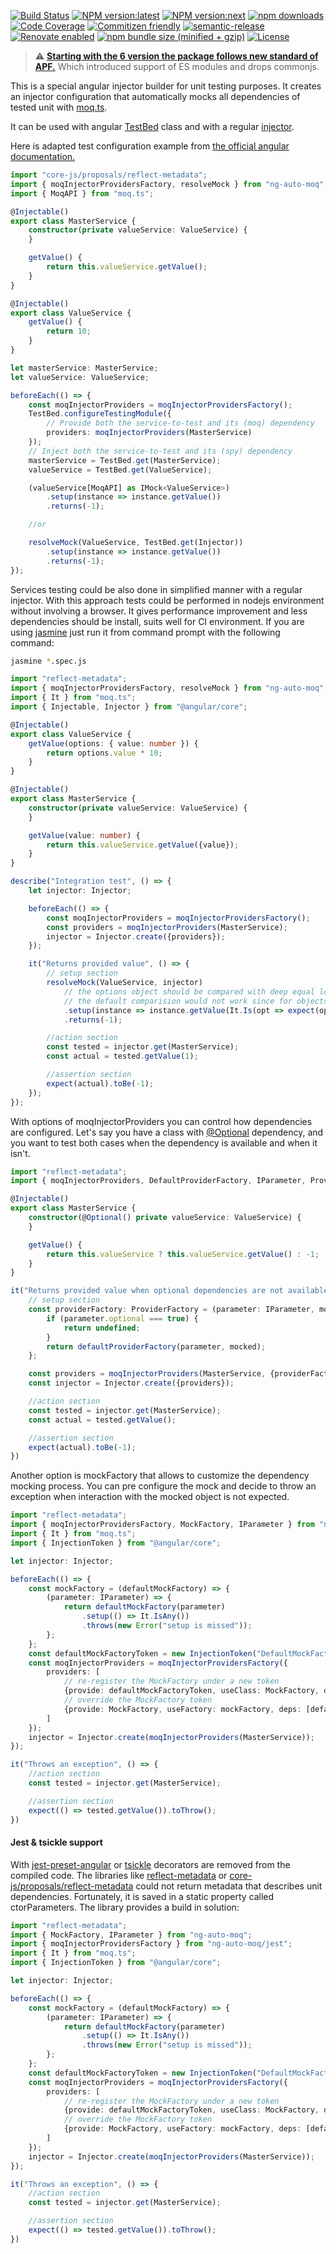 [![Build Status](https://github.com/dvabuzyarov/ng-auto-moq/actions/workflows/main.yml/badge.svg?branch=master)](https://github.com/dvabuzyarov/ng-auto-moq/)
[![NPM version:latest](https://img.shields.io/npm/v/ng-auto-moq/latest.svg?style=flat-square)](https://www.npmjs.com/package/ng-auto-moq)
[![NPM version:next](https://img.shields.io/npm/v/ng-auto-moq/next.svg?style=flat-square)](https://www.npmjs.com/package/ng-auto-moq)
[![npm downloads](https://img.shields.io/npm/dt/ng-auto-moq.svg?style=flat-square)](https://www.npmjs.com/package/ng-auto-moq)
[![Code Coverage](https://img.shields.io/nycrc/dvabuzyarov/ng-auto-moq)](https://github.com/dvabuzyarov/ng-auto-moq/)
[![Commitizen friendly](https://img.shields.io/badge/commitizen-friendly-brightgreen.svg)](http://commitizen.github.io/cz-cli/)
[![semantic-release](https://img.shields.io/badge/%20%20%F0%9F%93%A6%F0%9F%9A%80-semantic--release-e10079.svg)](https://github.com/semantic-release/semantic-release)
[![Renovate enabled](https://img.shields.io/badge/renovate-enabled-brightgreen.svg)](https://renovatebot.com/)
[![npm bundle size (minified + gzip)](https://img.shields.io/bundlephobia/minzip/ng-auto-moq.svg)](https://www.npmjs.com/package/ng-auto-moq)
[![License](https://img.shields.io/npm/l/ng-auto-moq.svg)](https://www.npmjs.com/package/ng-auto-moq)

> :warning: **[Starting with the 6 version the package follows new standard of APF.](https://angular.io/guide/angular-package-format)**
> Which introduced support of ES modules and drops commonjs.

This is a special angular injector builder for unit testing purposes. It creates an injector configuration that
automatically mocks all dependencies of tested unit with [moq.ts](https://github.com/dvabuzyarov/moq.ts).

It can be used with angular [TestBed](https://angular.io/api/core/testing/TestBed) class and with a
regular [injector](https://angular.io/api/core/Injector).

Here is adapted test configuration example
from [the official angular documentation.](https://angular.io/guide/testing#service-tests)



```typescript
import "core-js/proposals/reflect-metadata";
import { moqInjectorProvidersFactory, resolveMock } from "ng-auto-moq";
import { MoqAPI } from "moq.ts";

@Injectable()
export class MasterService {
    constructor(private valueService: ValueService) {
    }

    getValue() {
        return this.valueService.getValue();
    }
}

@Injectable()
export class ValueService {
    getValue() {
        return 10;
    }
}

let masterService: MasterService;
let valueService: ValueService;

beforeEach(() => {
    const moqInjectorProviders = moqInjectorProvidersFactory();
    TestBed.configureTestingModule({
        // Provide both the service-to-test and its (moq) dependency
        providers: moqInjectorProviders(MasterService)
    });
    // Inject both the service-to-test and its (spy) dependency
    masterService = TestBed.get(MasterService);
    valueService = TestBed.get(ValueService);

    (valueService[MoqAPI] as IMock<ValueService>)
        .setup(instance => instance.getValue())
        .returns(-1);

    //or

    resolveMock(ValueService, TestBed.get(Injector))
        .setup(instance => instance.getValue())
        .returns(-1);
});
```

Services testing could be also done in simplified manner with a regular injector. With this approach tests could be
performed in nodejs environment without involving a browser. It gives performance improvement and less dependencies
should be install, suits well for CI environment. If you are using [jasmine](https://jasmine.github.io)
just run it from command prompt with the following command:

```bash
jasmine *.spec.js
``` 

```typescript
import "reflect-metadata";
import { moqInjectorProvidersFactory, resolveMock } from "ng-auto-moq";
import { It } from "moq.ts";
import { Injectable, Injector } from "@angular/core";

@Injectable()
export class ValueService {
    getValue(options: { value: number }) {
        return options.value * 10;
    }
}

@Injectable()
export class MasterService {
    constructor(private valueService: ValueService) {
    }

    getValue(value: number) {
        return this.valueService.getValue({value});
    }
}

describe("Integration test", () => {
    let injector: Injector;

    beforeEach(() => {
        const moqInjectorProviders = moqInjectorProvidersFactory();
        const providers = moqInjectorProviders(MasterService);
        injector = Injector.create({providers});
    });

    it("Returns provided value", () => {
        // setup section
        resolveMock(ValueService, injector)
            // the options object should be compared with deep equal logic or any other custom logic
            // the default comparision would not work since for objects it uses reference comparing
            .setup(instance => instance.getValue(It.Is(opt => expect(opt).toEqual({value: 1}))))
            .returns(-1);

        //action section
        const tested = injector.get(MasterService);
        const actual = tested.getValue(1);

        //assertion section
        expect(actual).toBe(-1);
    });
});

```

With options of moqInjectorProviders you can control how dependencies are configured. Let's say you have a class
with [@Optional](https://angular.io/api/core/Optional) dependency, and you want to test both cases when the dependency
is available and when it isn't.

```typescript
import "reflect-metadata";
import { moqInjectorProviders, DefaultProviderFactory, IParameter, ProviderFactory } from "ng-auto-moq";

@Injectable()
export class MasterService {
    constructor(@Optional() private valueService: ValueService) {
    }

    getValue() {
        return this.valueService ? this.valueService.getValue() : -1;
    }
}

it("Returns provided value when optional dependencies are not available", () => {
    // setup section
    const providerFactory: ProviderFactory = (parameter: IParameter, mocked: Type<any>, defaultProviderFactory: DefaultProviderFactory) => {
        if (parameter.optional === true) {
            return undefined;
        }
        return defaultProviderFactory(parameter, mocked);
    };

    const providers = moqInjectorProviders(MasterService, {providerFactory});
    const injector = Injector.create({providers});

    //action section
    const tested = injector.get(MasterService);
    const actual = tested.getValue();

    //assertion section
    expect(actual).toBe(-1);
})
```

Another option is mockFactory that allows to customize the dependency mocking process. You can pre configure the mock
and decide to throw an exception when interaction with the mocked object is not expected.

```typescript
import "reflect-metadata";
import { moqInjectorProvidersFactory, MockFactory, IParameter } from "ng-auto-moq";
import { It } from "moq.ts";
import { InjectionToken } from "@angular/core";

let injector: Injector;

beforeEach(() => {
    const mockFactory = (defaultMockFactory) => {
        (parameter: IParameter) => {
            return defaultMockFactory(parameter)
                .setup(() => It.IsAny())
                .throws(new Error("setup is missed"));
        };
    };
    const defaultMockFactoryToken = new InjectionToken("DefaultMockFactory");
    const moqInjectorProviders = moqInjectorProvidersFactory({
        providers: [
            // re-register the MockFactory under a new token
            {provide: defaultMockFactoryToken, useClass: MockFactory, deps: []},
            // override the MockFactory token
            {provide: MockFactory, useFactory: mockFactory, deps: [defaultMockFactoryToken]},
        ]
    });
    injector = Injector.create(moqInjectorProviders(MasterService));
});

it("Throws an exception", () => {
    //action section
    const tested = injector.get(MasterService);

    //assertion section
    expect(() => tested.getValue()).toThrow();
})
```
#### Jest & tsickle support

With [jest-preset-angular](https://github.com/thymikee/jest-preset-angular/blob/ac9b689d9ba18b5ae2e18e9ed083d2cbbf86b2fd/src/transformers/downlevel-ctor.ts) or [tsickle](https://github.com/angular/tsickle)
decorators are removed from the compiled code. The libraries like [reflect-metadata](https://www.npmjs.com/package/reflect-metadata) or [core-js/proposals/reflect-metadata](https://www.npmjs.com/package/core-js)
could not return metadata that describes unit dependencies. Fortunately, it is saved in a static property called ctorParameters.
The library provides a build in solution:

```typescript
import "reflect-metadata";
import { MockFactory, IParameter } from "ng-auto-moq";
import { moqInjectorProvidersFactory } from "ng-auto-moq/jest";
import { It } from "moq.ts";
import { InjectionToken } from "@angular/core";

let injector: Injector;

beforeEach(() => {
    const mockFactory = (defaultMockFactory) => {
        (parameter: IParameter) => {
            return defaultMockFactory(parameter)
                .setup(() => It.IsAny())
                .throws(new Error("setup is missed"));
        };
    };
    const defaultMockFactoryToken = new InjectionToken("DefaultMockFactory");
    const moqInjectorProviders = moqInjectorProvidersFactory({
        providers: [
            // re-register the MockFactory under a new token
            {provide: defaultMockFactoryToken, useClass: MockFactory, deps: []},
            // override the MockFactory token
            {provide: MockFactory, useFactory: mockFactory, deps: [defaultMockFactoryToken]},
        ]
    });
    injector = Injector.create(moqInjectorProviders(MasterService));
});

it("Throws an exception", () => {
    //action section
    const tested = injector.get(MasterService);

    //assertion section
    expect(() => tested.getValue()).toThrow();
})
```

